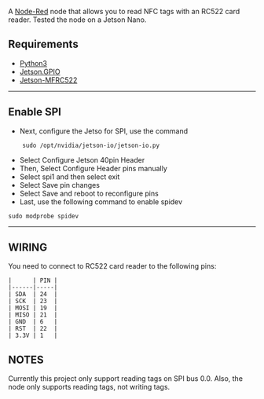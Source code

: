 
A [Node-Red][1] node that allows you to read NFC tags with an RC522 card reader.
Tested the node on a Jetson Nano.

Requirements
------------
- [Python3][2]
- [Jetson.GPIO][3]
- [Jetson-MFRC522][4]
------------
Enable SPI
------------
- Next, configure the Jetso for SPI, use the command
```
    sudo /opt/nvidia/jetson-io/jetson-io.py
```
- Select Configure Jetson 40pin Header
- Then, Select Configure Header pins manually
- Select spi1 and then select exit
- Select Save pin changes
- Select Save and reboot to reconfigure pins
- Last, use the following command to enable spidev
```
sudo modprobe spidev
```
-----
WIRING
---
You need to connect to RC522 card reader to the following pins:

```
|      | PIN |
|------|-----|
| SDA  | 24  |
| SCK  | 23  |
| MOSI | 19  |
| MISO | 21  |
| GND  | 6   |
| RST  | 22  |
| 3.3V | 1   |
```
NOTES
----
Currently this project only support reading tags on SPI bus 0.0. Also, the node only supports reading tags, not writing tags.

[1]:	https://nodered.org
[2]:	https://www.python.org
[3]:    https://github.com/NVIDIA/jetson-gpio
[4]:    https://github.com/SantaCRC/Jetson-MFRC522
